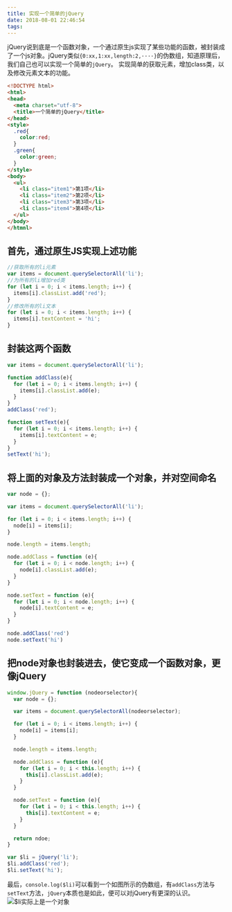 ```yaml
---
title: 实现一个简单的jQuery
date: 2018-08-01 22:46:54
tags:
---
```

jQuery说到底是一个函数对象，一个通过原生js实现了某些功能的函数，被封装成了一个js对象。jQuery类似`{0:xx,1:xx,length:2,····}`的伪数组，知道原理后，我们自己也可以实现一个简单的`jQuery`。
实现简单的获取元素，增加class类，以及修改元素文本的功能。
```html
<!DOCTYPE html>
<html>
<head>
  <meta charset="utf-8">
  <title>一个简单的jQuery</title>
</head>
<style>
  .red{
    color:red;
  }
  .green{
    color:green;
  }
</style>
<body>
  <ul>
    <li class="item1">第1项</li>
    <li class="item2">第2项</li>
    <li class="item3">第3项</li>
    <li class="item4">第4项</li>
  </ul>
</body>
</htmnl>
```
## 首先，通过原生JS实现上述功能
```js
//获取所有的li元素
var items = document.querySelectorAll('li');
//为所有的li增加red类
for (let i = 0; i < items.length; i++) {
  items[i].classList.add('red');
}
//修改所有的li文本
for (let i = 0; i < items.length; i++) {
  items[i].textContent = 'hi';
}
```
## 封装这两个函数
```js
var items = document.querySelectorAll('li');

function addClass(e){
  for (let i = 0; i < items.length; i++) {
    items[i].classList.add(e);
  }
}
addClass('red');

function setText(e){
  for (let i = 0; i < items.length; i++) {
    items[i].textContent = e;
  }
}
setText('hi');
```
##  将上面的对象及方法封装成一个对象，并对空间命名
```js
var node = {};

var items = document.querySelectorAll('li');

for (let i = 0; i < items.length; i++) {
  node[i] = items[i];
}

node.length = items.length;

node.addClass = function (e){
  for (let i = 0; i < node.length; i++) {
    node[i].classList.add(e);
  }
}

node.setText = function (e){
  for (let i = 0; i < node.length; i++) {
    node[i].textContent = e;
  }
}

node.addClass('red')
node.setText('hi')
```
## 把node对象也封装进去，使它变成一个函数对象，更像jQuery
```js
window.jQuery = function (nodeorselector){
  var node = {};

  var items = document.querySelectorAll(nodeorselector);

  for (let i = 0; i < items.length; i++) {
    node[i] = items[i];
  }

  node.length = items.length;

  node.addClass = function (e){
    for (let i = 0; i < this.length; i++) {
      this[i].classList.add(e);
    }
  }

  node.setText = function (e){
    for (let i = 0; i < this.length; i++) {
      this[i].textContent = e;
    }
  }

  return ndoe;
}

var $li = jQuery('li');
$li.addClass('red');
$li.setText('hi');
```
最后，`console.log($li)`可以看到一个如图所示的伪数组，有`addClass`方法与`setText`方法，`jQuery`本质也是如此，便可以对jQuery有更深的认识。
![$li实际上是一个对象](https://upload-images.jianshu.io/upload_images/12812641-571fa12f2b8e149f.png?imageMogr2/auto-orient/strip%7CimageView2/2/w/1240)
